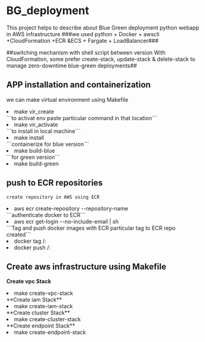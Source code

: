 # BG_deployment
This project helps to describe about Blue Green deployment python webapp in AWS infrastructure
###we used python + Docker + awscli +CloudFormation +ECR &ECS + Fargate + LoadBalancer### 


##switching mechanism with shell script between version With CloudFormation, some prefer create-stack, update-stack & delete-stack to manage zero-downtime blue-green deployments##

## APP installation and containerization
we can make virtual environment using Makefile  
<li>make vir_create</li>
```to activat env paste particular command in that location```
<li>make vir_activate</li> 
```to install in local machine```
<li>make install</li>
```containerize for blue version```
<li>make build-blue</li>
```for green version```
<li>make build-green</li>

## push to ECR repositories 
```create repository in AWS using ECR```
 <li>aws ecr create-repository --repository-name <YOUR_REPO_NAME></li>
 ```authenticate docker to ECR```
 <li>aws ecr get-login --no-include-email | sh</li>
 ```Tag and push docker images with ECR particular tag to ECR repo created```
 <li>docker tag <YOUR_IMAGE_NAME> <YOUR_REPO_URL>/<YOUR_REPO_NAME>:<TAG></li>
 <li>docker push <YOUR_REPO_URL>/<YOUR_REPO_NAME>:<TAG></li>

 ## Create aws infrastructure using Makefile
 **Create vpc Stack**
  <li> make create-vpc-stack</li>
 **Create iam Stack**
  <li> make create-iam-stack</li>
**Create cluster Stack**
  <li> make create-cluster-stack</li>
 **Create endpoint Stack**
  <li> make create-endpoint-stack</li>